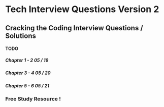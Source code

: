 # Tech Interview Questions Version 2

## Cracking the Coding Interview Questions / Solutions

#### TODO

##### Chapter 1 - 2 05 / 19

##### Chapter 3 - 4 05 / 20

##### Chapter 5 - 6 05 / 21

### Free Study Resource !
